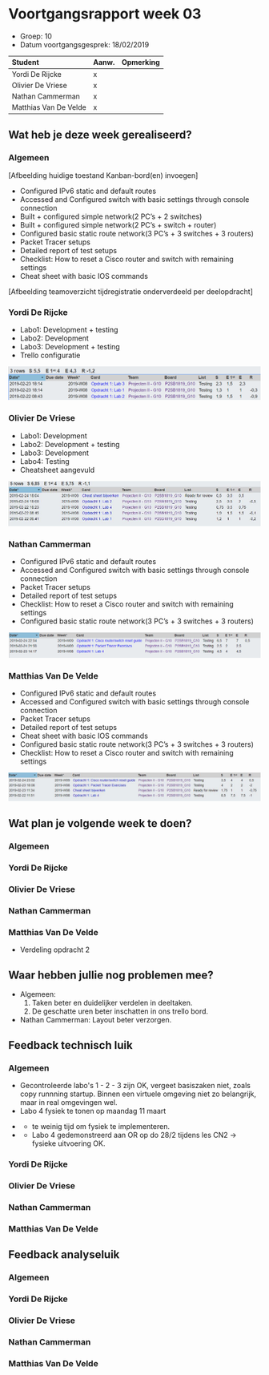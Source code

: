 # Voortgangsrapport week 03

* Groep: 10
* Datum voortgangsgesprek: 18/02/2019

| Student  | Aanw. | Opmerking |
| :---     | :---  | :---      |
| Yordi De Rijcke |   x    |           |
| Olivier De Vriese |   x    |           |
| Nathan Cammerman |    x   |           |
| Matthias Van De Velde |   x    |           |

## Wat heb je deze week gerealiseerd?

### Algemeen

[Afbeelding huidige toestand Kanban-bord(en) invoegen]

* Configured IPv6 static and default routes
* Accessed and Configured switch with basic settings through console connection
* Built + configured simple network(2 PC’s + 2 switches)
* Built + configured simple network(2 PC’s + switch + router)
* Configured basic static route network(3 PC’s + 3 switches + 3 routers)
* Packet Tracer setups
* Detailed report of test setups
* Checklist: How to reset a Cisco router and switch with remaining settings
* Cheat sheet with basic IOS commands

[Afbeelding teamoverzicht tijdregistratie onderverdeeld per deelopdracht]

### Yordi De Rijcke

* Labo1: Development + testing
* Labo2: Development
* Labo3: Development + testing
* Trello configuratie

![Time-registration-week03-Yordi-De-Rijcke](week03-YordiDeRijcke.PNG)

### Olivier De Vriese

* Labo1: Development
* Labo2: Development + testing
* Labo3: Development
* Labo4: Testing
* Cheatsheet aangevuld

![Time-registration-week03-Olivier-De-Vriese](week03-OlivierDeVriese.jpg)

### Nathan Cammerman
 
* Configured IPv6 static and default routes
* Accessed and Configured switch with basic settings through console connection
* Packet Tracer setups
* Detailed report of test setups
* Checklist: How to reset a Cisco router and switch with remaining settings
* Configured basic static route network(3 PC’s + 3 switches + 3 routers)

![Time-registration-week03-Nathan-Cammerman](week03-NathanCammerman.PNG)

### Matthias Van De Velde

* Configured IPv6 static and default routes
* Accessed and Configured switch with basic settings through console connection
* Packet Tracer setups
* Detailed report of test setups
* Cheat sheet with basic IOS commands
* Configured basic static route network(3 PC’s + 3 switches + 3 routers)
* Checklist: How to reset a Cisco router and switch with remaining settings  

![Time-registration-week03-Matthias-VanDeVelde](week03-MatthiasVanDeVelde.JPG)  

## Wat plan je volgende week te doen?

### Algemeen
### Yordi De Rijcke
### Olivier De Vriese
### Nathan Cammerman
### Matthias Van De Velde
* Verdeling opdracht 2


## Waar hebben jullie nog problemen mee?

* Algemeen: 
    1. Taken beter en duidelijker verdelen in deeltaken.
    2. De geschatte uren beter inschatten in ons trello bord.
* Nathan Cammerman: Layout beter verzorgen.

## Feedback technisch luik

### Algemeen
* Gecontroleerde labo's 1 - 2 - 3 zijn OK, vergeet basiszaken niet, zoals copy runnning startup. Binnen een virtuele omgeving niet zo belangrijk, maar in real omgevingen wel.
* Labo 4 fysiek te tonen op maandag 11 maart
- - te weinig tijd om fysiek te implementeren.
- - Labo 4 gedemonstreerd aan OR op do 28/2 tijdens les CN2 -> fysieke uitvoering OK.
### Yordi De Rijcke
### Olivier De Vriese
### Nathan Cammerman
### Matthias Van De Velde

## Feedback analyseluik

### Algemeen

### Yordi De Rijcke
### Olivier De Vriese
### Nathan Cammerman
### Matthias Van De Velde

